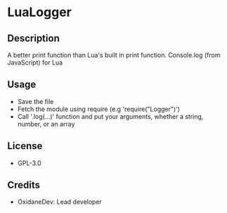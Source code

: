 # LuaLogger
## Description
A better print function than Lua's built in print function. Console.log (from JavaScript) for Lua
## Usage
- Save the file
- Fetch the module using require (e.g 'require("Logger")')
- Call '.log(...)' function and put your arguments, whether a string, number, or an array
## License
- GPL-3.0
## Credits
- OxidaneDev: Lead developer
